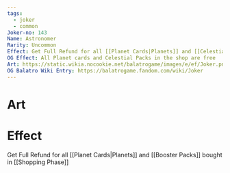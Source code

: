 ```yaml
---
tags:
  - joker
  - common
Joker-no: 143
Name: Astronomer
Rarity: Uncommon
Effect: Get Full Refund for all [[Planet Cards|Planets]] and [[Celestial Packs]] bought in [[Shopping Phase]]
OG Effect: All Planet cards and Celestial Packs in the shop are free
Art: https://static.wikia.nocookie.net/balatrogame/images/e/ef/Joker.png/revision/latest?cb=20230925003651
OG Balatro Wiki Entry: https://balatrogame.fandom.com/wiki/Joker
---
```

# Art
# Effect
Get Full Refund for all [[Planet Cards|Planets]] and [[Booster Packs]] bought in [[Shopping Phase]]